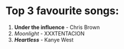 # Top 3 favourite songs:

1. **Under the influence** - Chris Brown
2. _Moonlight_ - XXXTENTACION
3. ***Heartless*** - Kanye West

